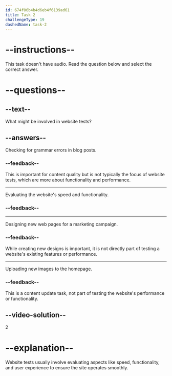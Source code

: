```yaml
---
id: 674f06b4b4d6eb4f6139ad61
title: Task 2
challengeType: 19
dashedName: task-2
---
```


# --instructions--

This task doesn't have audio. Read the question below and select the correct answer.

# --questions--

## --text--

What might be involved in website tests?

## --answers--

Checking for grammar errors in blog posts.

### --feedback--

This is important for content quality but is not typically the focus of website tests, which are more about functionality and performance.

---

Evaluating the website's speed and functionality.

### --feedback--

---

Designing new web pages for a marketing campaign.

### --feedback--

While creating new designs is important, it is not directly part of testing a website's existing features or performance.

---

Uploading new images to the homepage.

### --feedback--

This is a content update task, not part of testing the website's performance or functionality.

## --video-solution--

2

# --explanation--

Website tests usually involve evaluating aspects like speed, functionality, and user experience to ensure the site operates smoothly.
